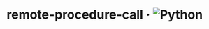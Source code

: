 # remote-procedure-call &middot; ![Python](https://img.shields.io/badge/Python-3776AB?logo=python&logoColor=white)
